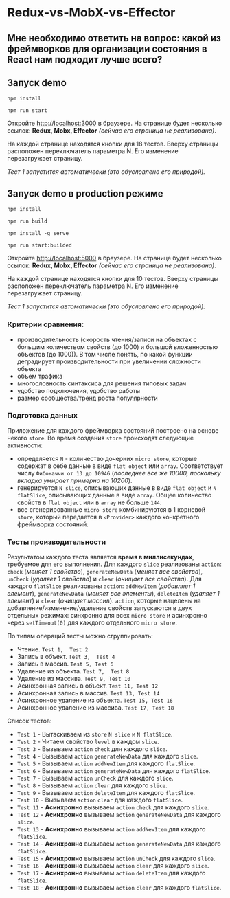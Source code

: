 # Redux-vs-MobX-vs-Effector
## Мне необходимо ответить на вопрос: **какой из фреймворков для организации состояния в React нам подходит лучше всего?**

## Запуск demo
`npm install`

`npm run start`

Откройте [http://localhost:3000](http://localhost:3000) в браузере. На странице будет несколько ссылок: **Redux, Mobx, Effector** _(сейчас его страница не реализована)_.

На каждой странице находятся кнопки для 18 тестов. Вверху страницы расположен переключатель параметра N. Его изменение перезагружает страницу.

_Тест 1 запустится автоматически (это обусловлено его природой)._

## Запуск demo в production режиме
`npm install`

`npm run build`

`npm install -g serve`

`npm run start:builded`

Откройте [http://localhost:5000](http://localhost:5000) в браузере. На странице будет несколько ссылок: **Redux, Mobx, Effector** _(сейчас его страница не реализована)_.

На каждой странице находятся кнопки для 10 тестов. Вверху страницы расположен переключатель параметра N. Его изменение перезагружает страницу.

_Тест 1 запустится автоматически (это обусловлено его природой)._

### Критерии сравнения:

 - производительность (скорость чтения/записи на объектах с большим количеством свойств (до 1000) и большой вложенностью объектов (до 1000)). В том числе понять, по какой функции деградирует производительности при увеличении сложности объекта
 - объем трафика
 - многословность синтаксиса для решения типовых задач
 - удобство подключения, удобство работы
 - размер сообщества/тренд роста популярности

### Подготовка данных

Приложение для каждого фреймворка состояний построено на основе некого `store`. Во время создания `store` происходят следующие активности:
 - определяется `N` - количество дочерних `micro store`, которые содержат в себе данные в виде `flat object` или `array`. Соответствует числу `Фибоначчи от 13 до 10946` (_последнее все же 10000, поскольку вкладка умирает примерно на 10200_).
 - генерируется `N slice`, описывающих данные в виде `flat object` и `N flatSlice`, описывающих данные в виде `array`. Общее количество свойств в `flat object` или в `array` не больше `144`.
 - все сгенерированные `micro store` комбинируются в 1 корневой `store`, который передается в `<Provider>` каждого конкретного фреймворка состояний.

### Тесты производительности
Результатом каждого теста является **время в миллисекундах**, требуемое для его выполнения.
Для каждого `slice` реализованы `action`: `check` (_меняет 1 свойство_), `generateNewData` (_меняет все свойства_), `unCheck` (_удаляет 1 свойство_) и `clear` (_очищает все свойства_).
Для каждого `flatSlice` реализованы `action`: `addNewItem` (_добавляет 1 элемент_), `generateNewData` (_меняет все элементы_), `deleteItem` (_удаляет 1 элемент_) и `clear` (_очищает массив_).
`action`, которые нацелены на добавление/изменение/удаление свойств запускаются в двух отдельных режимах: синхронно для всех `micro store` и асинхронно через `setTimeout(0)` для каждого отдельного `micro store`.

По типам операций тесты можно сгруппировать:
- Чтение. `Test 1,  Test 2`
- Запись в объект. `Test 3,  Test 4`
- Запись в массив. `Test 5, Test 6`
- Удаление из объекта. `Test 7,  Test 8`
- Удаление из массива. `Test 9, Test 10`
- Асинхронная запись в объект. `Test 11, Test 12`
- Асинхронная запись в массив. `Test 13, Test 14`
- Асинхронное удаление из объекта. `Test 15, Test 16`
- Асинхронное удаление из массива. `Test 17, Test 18`

Список тестов:

- `Test 1` - Вытаскиваем из `store` `N slice` и `N flatSlice`.
- `Test 2` - Читаем свойство `level` в каждом `slice`.
- `Test 3` - Вызываем `action` `check` для каждого `slice`.
- `Test 4` - Вызываем `action` `generateNewData` для каждого `slice`.
- `Test 5` - Вызываем `action` `addNewItem` для каждого `flatSlice`.
- `Test 6` - Вызываем `action` `generateNewData` для каждого `flatSlice`.
- `Test 7` - Вызываем `action` `unCheck` для каждого `slice`.
- `Test 8` - Вызываем `action` `clear` для каждого `slice`.
- `Test 9` - Вызываем `action` `deleteItem` для каждого `flatSlice`.
- `Test 10` - Вызываем `action` `clear` для каждого `flatSlice`.
- `Test 11` - **Асинхронно** вызываем `action` `check` для каждого `slice`.
- `Test 12` - **Асинхронно** вызываем `action` `generateNewData` для каждого `slice`.
- `Test 13` - **Асинхронно** вызываем `action` `addNewItem` для каждого `flatSlice`.
- `Test 14` - **Асинхронно** вызываем `action` `generateNewData` для каждого `flatSlice`.
- `Test 15` - **Асинхронно** вызываем `action` `unCheck` для каждого `slice`.
- `Test 16` - **Асинхронно** вызываем `action` `clear` для каждого `slice`.
- `Test 17` - **Асинхронно** вызываем `action` `deleteItem` для каждого `flatSlice`.
- `Test 18` - **Асинхронно** вызываем `action` `clear` для каждого `flatSlice`.
